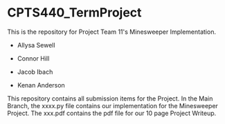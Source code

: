 # CPTS440_TermProject

This is the repository for Project Team 11's Minesweeper Implementation. 

- Allysa Sewell

- Connor Hill

- Jacob Ibach

- Kenan Anderson

This repository contains all submission items for the Project. In the Main Branch, the xxxx.py file contains our implementation for the Minesweeper Project. The xxx.pdf contains the pdf file for our 10 page Project Writeup. 
